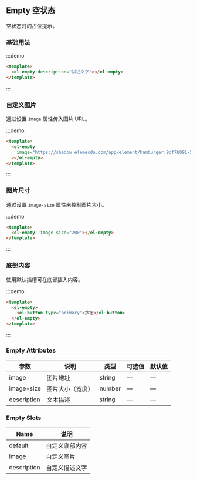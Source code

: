 ## Empty 空状态

空状态时的占位提示。

### 基础用法

:::demo

```html
<template>
  <el-empty description="描述文字"></el-empty>
</template>
```

:::

### 自定义图片

通过设置 `image` 属性传入图片 URL。

:::demo

```html
<template>
  <el-empty
    image="https://shadow.elemecdn.com/app/element/hamburger.9cf7b091-55e9-11e9-a976-7f4d0b07eef6.png"
  ></el-empty>
</template>
```

:::

### 图片尺寸

通过设置 `image-size` 属性来控制图片大小。

:::demo

```html
<template>
  <el-empty :image-size="200"></el-empty>
</template>
```

:::

### 底部内容

使用默认插槽可在底部插入内容。

:::demo

```html
<template>
  <el-empty>
    <el-button type="primary">按钮</el-button>
  </el-empty>
</template>
```

:::

### Empty Attributes

| 参数        | 说明             | 类型   | 可选值 | 默认值 |
| ----------- | ---------------- | ------ | ------ | ------ |
| image       | 图片地址         | string | —      | —      |
| image-size  | 图片大小（宽度） | number | —      | —      |
| description | 文本描述         | string | —      | —      |

### Empty Slots

| Name        | 说明           |
| ----------- | -------------- |
| default     | 自定义底部内容 |
| image       | 自定义图片     |
| description | 自定义描述文字 |
